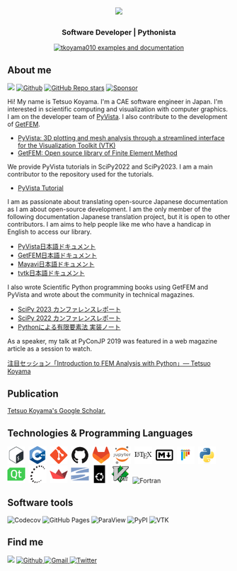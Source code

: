 <h1 align="center">
  <a href="https://git.io/typing-svg">
    <img src="https://readme-typing-svg.herokuapp.com/?lines=Hello,+there!+;I+am+Tetsuo+Koyama...;Nice+to+meet+you!&center=true&size=25">
  </a>
</h1>

<h3 align="center">Software Developer | Pythonista</h3>

<p align="center">
<a href="https://tkoyama010.streamlit.app/"><img alt="tkoyama010 examples and documentation" src="https://img.shields.io/static/v1?label=%20&message=Open%20in%20Community%20Cloud&color=pink&logo=streamlit&style=for-the-badge" width=200></a>
</p>

## About me

![](https://komarev.com/ghpvc/?username=tkoyama010&color=green&style=for-the-badge)
[![Github](https://img.shields.io/github/followers/tkoyama010?label=Follow&style=for-the-badge)](https://github.com/tkoyama010)
[![GitHub Repo stars](https://img.shields.io/github/stars/tkoyama010/tkoyama010?style=for-the-badge)](https://github.com/tkoyama010/tkoyama010/stargazers)
[![Sponsor](https://img.shields.io/badge/-Sponsor-red?logo=github&style=for-the-badge)](https://github.com/sponsors/tkoyama010)

Hi! My name is Tetsuo Koyama. I'm a CAE software engineer in Japan.
I'm interested in scientific computing and visualization with computer graphics.
I am on the developer team of [PyVista](https://github.com/orgs/pyvista/people).
I also contribute to the development of [GetFEM](https://github.com/getfem-doc/getfem).

- [PyVista: 3D plotting and mesh analysis through a streamlined interface for the Visualization Toolkit (VTK)](https://github.com/pyvista/pyvista)
- [GetFEM: Open source library of Finite Element Method](https://github.com/getfem-doc/getfem)

We provide PyVista tutorials in SciPy2022 and SciPy2023.
I am a main contributor to the repository used for the tutorials.

- [PyVista Tutorial](https://github.com/pyvista/pyvista-tutorial)

I am as passionate about translating open-source Japanese documentation as I am about open-source development.
I am the only member of the following documentation Japanese translation project, but it is open to other contributors.
I am aims to help people like me who have a handicap in English to access our library.

- [PyVista日本語ドキュメント](https://pyvista.github.io/pyvista-docs-dev-ja/)
- [GetFEM日本語ドキュメント](https://getfem.readthedocs.io/ja/latest/)
- [Mayavi日本語ドキュメント](https://mayavi-ja.readthedocs.io/ja/latest/)
- [tvtk日本語ドキュメント](https://tvtk.readthedocs.io/ja/latest)

I also wrote Scientific Python programming books using GetFEM and PyVista and wrote about the community in technical magazines.

- [SciPy 2023 カンファレンスレポート](https://gihyo.jp/article/2023/08/scipy2023)
- [SciPy 2022 カンファレンスレポート](https://gihyo.jp/article/2022/09/scipy2022)
- [Pythonによる有限要素法 実装ノート](https://www.amazon.co.jp/dp/B09SPMYZN4)

As a speaker, my talk at PyConJP 2019 was featured in a web magazine article as a session to watch.

[注目セッション「Introduction to FEM Analysis with Python」― Tetsuo Koyama](https://gihyo.jp/news/report/01/pyconjp2019/0001#sec6)

## Publication

[Tetsuo Koyama's Google Scholar.](https://scholar.google.co.jp/citations?user=GJ0Mv00AAAAJ)

## Technologies & Programming Languages

<div>
  <img src="https://raw.githubusercontent.com/devicons/devicon/master/icons/bash/bash-original.svg" title="Bash" alt="Bash" width="40" height="40"/>&nbsp;
  <img src="https://raw.githubusercontent.com/devicons/devicon/master/icons/cplusplus/cplusplus-original.svg" title="C++" alt="C++" width="40" height="40"/>&nbsp;
  <img src="https://raw.githubusercontent.com/devicons/devicon/master/icons/git/git-original.svg" title="Git" alt="Git" width="40" height="40"/>&nbsp;
  <img src="https://raw.githubusercontent.com/devicons/devicon/master/icons/github/github-original.svg" title="GitHub" alt="GitHub" width="40" height="40"/>&nbsp;
  <img src="https://raw.githubusercontent.com/devicons/devicon/master/icons/gitlab/gitlab-original.svg" title="GitLab" alt="GitLab" width="40" height="40"/>&nbsp;
  <img src="https://raw.githubusercontent.com/devicons/devicon/master/icons/jupyter/jupyter-original-wordmark.svg" title="Jupyter" alt="Jupyter" width="40" height="40"/>&nbsp;
  <img src="https://raw.githubusercontent.com/devicons/devicon/master/icons/latex/latex-original.svg" title="LaTeX" alt="LaTeX" width="40" height="40"/>&nbsp;
  <img src="https://raw.githubusercontent.com/devicons/devicon/master/icons/markdown/markdown-original.svg" title="Markdown" alt="Markdown" width="40" height="40"/>&nbsp;
  <img src="https://raw.githubusercontent.com/devicons/devicon/master/icons/pytest/pytest-original.svg" title="pytest" alt="pytest" width="40" height="40"/>&nbsp;
  <img src="https://raw.githubusercontent.com/devicons/devicon/master/icons/python/python-original.svg" title="Python" alt="Python" width="40" height="40"/>&nbsp;
  <img src="https://raw.githubusercontent.com/devicons/devicon/master/icons/qt/qt-original.svg" title="Qt" alt="Qt" width="40" height="40"/>&nbsp;
  <img src="https://raw.githubusercontent.com/devicons/devicon/master/icons/ssh/ssh-original.svg" title="ssh" alt="ssh" width="40" height="40"/>&nbsp;
  <img src="https://raw.githubusercontent.com/devicons/devicon/master/icons/streamlit/streamlit-original.svg" title="Streamlit" alt="Streamlit" width="40" height="40"/>&nbsp;
  <img src="https://raw.githubusercontent.com/devicons/devicon/master/icons/subversion/subversion-original.svg" title="Subversion" **alt="Subversion" width="40" height="40"/>
  <img src="https://raw.githubusercontent.com/devicons/devicon/master/icons/ubuntu/ubuntu-plain.svg" title="Ubuntu" alt="Ubuntu" width="40" height="40"/>&nbsp;
  <img src="https://raw.githubusercontent.com/devicons/devicon/master/icons/vim/vim-original.svg" title="Vim" alt="Vim" width="40" height="40"/>&nbsp;
  <img src="https://raw.githubusercontent.com/gilbarbara/logos/main/logos/fortran.svg" title="Fortran" alt="Fortran" width="40" height="40"/>&nbsp;
</div>

## Software tools

![Codecov](https://img.shields.io/badge/Codecov-F01F7A?style=for-the-badge&logo=Codecov&logoColor=white)
![GitHub Pages](https://img.shields.io/badge/GitHub%20Pages-222222?style=for-the-badge&logo=GitHub%20Pages&logoColor=white)
![ParaView](https://img.shields.io/badge/ParaView-999999.svg?style=for-the-badge)
![PyPI](https://img.shields.io/badge/pypi-3775A9?style=for-the-badge&logo=pypi&logoColor=white)
![VTK](https://img.shields.io/badge/VTK-064f8d.svg?style=for-the-badge)

## Find me

<p>
  <a rel="me" href="https://mstdn.jp/@tkoyama010"><img src="https://img.shields.io/badge/-MASTODON-%232B90D9?style=for-the-badge&logo=mastodon&logoColor=white"></a>
  <a href="https://github.com/tkoyama010">
    <img alt="Github" src="https://img.shields.io/badge/GitHub-%2312100E.svg?&style=for-the-badge&logo=Github&logoColor=white" />
  </a>
  <a href="mailto:tkoyama010@gmail.com">
    <img alt="Gmail" src="https://img.shields.io/badge/Gmail-%23BB001B.svg?&style=for-the-badge&logo=Gmail&logoColor=white" />
  </a>
  <a href="https://twitter.com/tkoyama010">
    <img alt="Twitter" src="https://img.shields.io/badge/twitter-%231DA1F2.svg?&style=for-the-badge&logo=twitter&logoColor=white" />
  </a>
</p>
